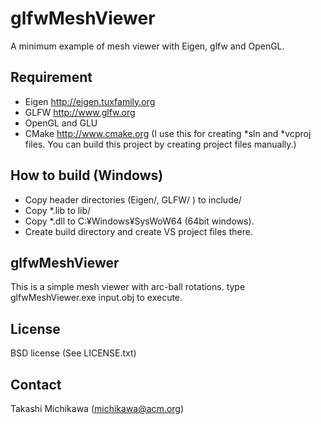 glfwMeshViewer
==============

A minimum example of mesh viewer with Eigen, glfw and OpenGL.


Requirement
-----------
- Eigen http://eigen.tuxfamily.org 
- GLFW http://www.glfw.org
- OpenGL and GLU
- CMake http://www.cmake.org (I use this for creating *sln and *vcproj files. You can build this project by creating project files manually.)

How to build (Windows)
-----------------------

- Copy header directories (Eigen/, GLFW/ ) to include/
- Copy *.lib to lib/
- Copy *.dll to C:¥Windows¥SysWoW64 (64bit windows). 
- Create build directory and create VS project files there. 

glfwMeshViewer
--------------
This is a simple mesh viewer with arc-ball rotations. type glfwMeshViewer.exe input.obj to execute. 

License 
-------
BSD license (See LICENSE.txt)

Contact 
-------
Takashi Michikawa (michikawa@acm.org)





